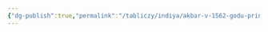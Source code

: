 ```yaml
---
{"dg-publish":true,"permalink":"/tabliczy/indiya/akbar-v-1562-godu-prinimaet-posla-shaha-tahmaspa/","dgPassFrontmatter":true}
---
```



